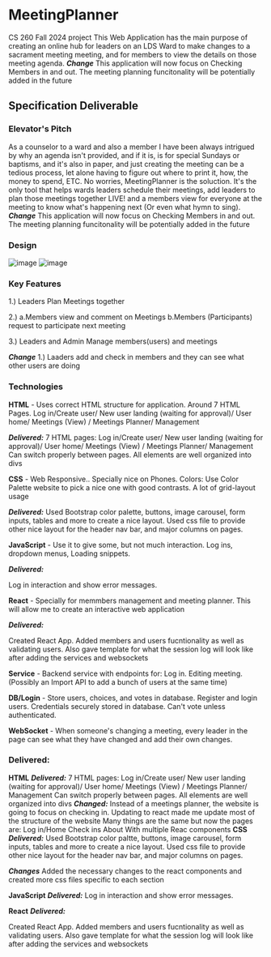 # MeetingPlanner
CS 260 Fall 2024 project 
This Web Application has the main purpose of creating an online hub for leaders on an LDS Ward to make changes to a sacrament meeting meeting, and for members to view the details on those meeting agenda.
***Change***
This application will now focus on Checking Members in and out.
The meeting planning funcitonality will be potentially added in the future

## Specification Deliverable
### Elevator's Pitch

As a counselor to a ward and also a member I have been always intrigued by why an agenda isn't provided, and if it is, is for special Sundays or baptisms, and it's also in paper, and just creating the meeting can be a tedious process, let alone having to figure out where to print it, how, the money to spend, ETC. No worries, MeetingPlanner is the soluction. It's the only tool that helps wards leaders schedule their meetings, add leaders to plan those meetings together LIVE! and a members view for everyone at the meeting to know what's happening next (Or even what hymn to sing). 
***Change***
This application will now focus on Checking Members in and out.
The meeting planning funcitonality will be potentially added in the future

### Design
![image](https://github.com/user-attachments/assets/538b32a9-6277-4592-89c8-f3ea209f588b)
![image](https://github.com/user-attachments/assets/c30760c9-8cb8-42bd-b813-54e1dd55aee5)

### Key Features

1.) Leaders Plan Meetings together

2.) a.Members view and comment on Meetings
    b.Members (Participants) request to participate next meeting
    
3.) Leaders and Admin Manage members(users) and meetings

***Change***
1.) Laaders add and check in members and they can see what other users are doing
### Technologies 

**HTML** - Uses correct HTML structure for application. Around 7 HTML Pages. Log in/Create user/ New user landing (waiting for approval)/ User home/ Meetings (View) / Meetings Planner/ Management

***Delivered:***
    7 HTML pages:  Log in/Create user/ New user landing (waiting for approval)/ User home/ Meetings (View) / Meetings Planner/ Management
    Can switch properly between pages.
    All elements are well organized into divs

**CSS** - Web Responsive.. Specially nice on Phones. Colors: Use Color Palette website to pick a nice one with good contrasts. A lot of grid-layout usage

***Delivered:*** 
    Used Bootstrap color palette, buttons, image carousel, form inputs, tables and more to create a nice layout. 
    Used css file to provide other nice layout for the header nav bar, and major columns on pages.

**JavaScript** - Use it to give some, but not much interaction. Log ins, dropdown menus, Loading snippets.

***Delivered:***

Log in interaction and show error messages.

**React** - Specially for memmbers management and meeting planner. This will allow me to create an interactive web application

***Delivered:***

Created React App. Added members and users fucntionality as well as validating users. Also gave template for what the session log will look like after adding the services and websockets

**Service** - Backend service with endpoints for: 
Log in.
Editing meeting.
(Possibly an Import API to add a bunch of users at the same time)

**DB/Login** - Store users, choices, and votes in database. Register and login users. Credentials securely stored in database. Can't vote unless authenticated.

**WebSocket** - When someone's changing a meeting, every leader in the page can see what they have changed and add their own changes.


### Delivered:

**HTML**
***Delivered:***
    7 HTML pages:  Log in/Create user/ New user landing (waiting for approval)/ User home/ Meetings (View) / Meetings Planner/ Management
    Can switch properly between pages.
    All elements are well organized into divs
***Changed:***
Instead of a meetings planner, the website is going to focus on checking in. Updating to react made me update most of the structure of the website
Many things are the same but now the pages are: 
Log in/Home 
Check ins
About
With multiple Reac components
**CSS** 
***Delivered:*** 
    Used Bootstrap color paltte, buttons, image carousel, form inputs, tables and more to create a nice layout. 
    Used css file to provide other nice layout for the header nav bar, and major columns on pages.
    
***Changes***
    Added the necessary changes to the react components and created more css files specific to each section

**JavaScript**
***Delivered:***
Log in interaction and show error messages.

**React** 
***Delivered:***

Created React App. Added members and users fucntionality as well as validating users. Also gave template for what the session log will look like after adding the services and websockets
